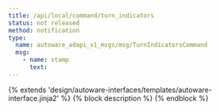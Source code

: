 ```yaml
---
title: /api/local/command/turn_indicators
status: not released
method: notification
type:
  name: autoware_adapi_v1_msgs/msg/TurnIndicatorsCommand
  msg:
    - name: stamp
      text:
---
```


{% extends 'design/autoware-interfaces/templates/autoware-interface.jinja2' %}
{% block description %}
{% endblock %}
